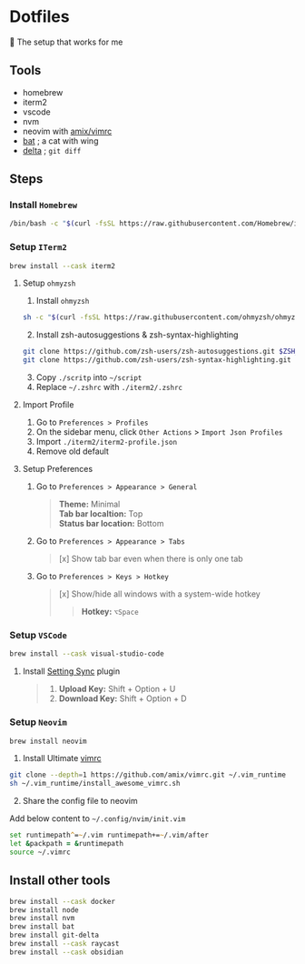 # Dotfiles

🔧 The setup that works for me

## Tools

- homebrew
- iterm2
- vscode
- nvm
- neovim with [amix/vimrc](https://github.com/amix/vimrc)
- [bat](https://github.com/sharkdp/bat) ; a cat with wing
- [delta](https://dandavison.github.io/delta/) ; `git diff`

## Steps

### Install `Homebrew`

```zsh
/bin/bash -c "$(curl -fsSL https://raw.githubusercontent.com/Homebrew/install/master/install.sh)"
```

### Setup `ITerm2`

```zsh
brew install --cask iterm2
```

1. Setup `ohmyzsh`

   1. Install `ohmyzsh`

   ```zsh
   sh -c "$(curl -fsSL https://raw.githubusercontent.com/ohmyzsh/ohmyzsh/master/tools/install.sh)"
   ```

   2. Install zsh-autosuggestions & zsh-syntax-highlighting

   ```zsh
   git clone https://github.com/zsh-users/zsh-autosuggestions.git $ZSH_CUSTOM/plugins/zsh-autosuggestions
   git clone https://github.com/zsh-users/zsh-syntax-highlighting.git $ZSH_CUSTOM/plugins/zsh-syntax-highlighting
   ```

   3. Copy `./scritp` into `~/script`
   4. Replace `~/.zshrc` with `./iterm2/.zshrc`

2. Import Profile

   1. Go to `Preferences > Profiles`
   2. On the sidebar menu, click `Other Actions` > `Import Json Profiles`
   3. Import `./iterm2/iterm2-profile.json`
   4. Remove old default

3. Setup Preferences
   1. Go to `Preferences > Appearance > General`
      > **Theme:** Minimal  
      > **Tab bar localtion:** Top  
      > **Status bar location:** Bottom
   2. Go to `Preferences > Appearance > Tabs`
      > [x] Show tab bar even when there is only one tab
   3. Go to `Preferences > Keys > Hotkey`
      > [x] Show/hide all windows with a system-wide hotkey
      >
      > > **Hotkey:** `⌥Space`

### Setup `VSCode`

```zsh
brew install --cask visual-studio-code
```

1. Install [Setting Sync](https://marketplace.visualstudio.com/items?itemName=Shan.code-settings-sync) plugin
   > 1. **Upload Key:** Shift + Option + U
   > 2. **Download Key:** Shift + Option + D

### Setup `Neovim`

```zsh
brew install neovim
```

1. Install Ultimate [vimrc](https://github.com/amix/vimrc)

```zsh
git clone --depth=1 https://github.com/amix/vimrc.git ~/.vim_runtime
sh ~/.vim_runtime/install_awesome_vimrc.sh
```

2. Share the config file to neovim

Add below content to `~/.config/nvim/init.vim`
```zsh
set runtimepath^=~/.vim runtimepath+=~/.vim/after
let &packpath = &runtimepath
source ~/.vimrc
```

## Install other tools

```zsh
brew install --cask docker
brew install node
brew install nvm
brew install bat
brew install git-delta
brew install --cask raycast
brew install --cask obsidian
```
